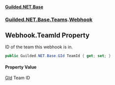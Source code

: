 
#### [Guilded.NET.Base](index 'index')
### [Guilded.NET.Base.Teams](index#Guilded_NET_Base_Teams 'Guilded.NET.Base.Teams').[Webhook](Webhook 'Guilded.NET.Base.Teams.Webhook')
## Webhook.TeamId Property
ID of the team this webhook is in.  
```csharp
public Guilded.NET.Base.GId TeamId { get; set; }
```

#### Property Value
[GId](GId 'Guilded.NET.Base.GId')
Team ID
